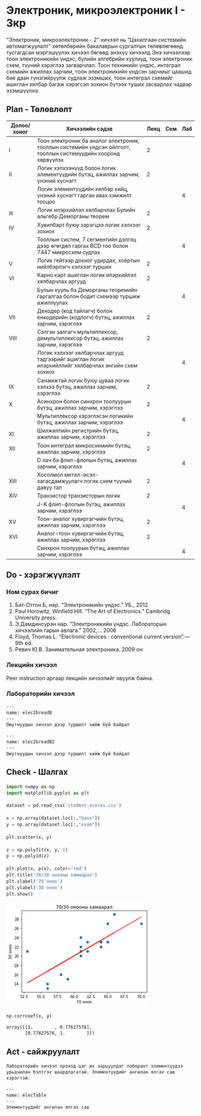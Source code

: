 # Электроник, микроэлектроник I - 3кр

“Электроник, микроэлектроник - 2” хичээл нь “Цахилгаан системийн автоматжуулалт” хөтөлбөрийн бакалаврын сургалтын төлөвлөгөөнд тусгагдсан мэргэшүүлэх хичээл бөгөөд энэхүү хичээлд Энэ хичээлээр тоон электроникийн үндэс, булийн алгебрийн хуулиуд, тоон электроник схем, түүний хэрэглээ загварчлал. Тоон техникийн үндэс, интеграл схемийн ажиллах зарчим, тоон электроникийн үндсэн зарчмыг цаашид бие даан гүнзгийрүүлж судлаж эзэмших, тоон интеграл схемийг ашиглан хялбар багаж хэрэгсэл зохион бүтээх туших засварлах чадвар эзэмшүүлнэ. 

## Plan - Төлөвлөлт
| Долоо/ хоног | Хичээлийн сэдэв                                                                                                | Лекц | Сем  | Лаб |
|--------------|----------------------------------------------------------------------------------------------------------------|------|------|-----|
| I            | Тоон электроник ба аналог электроник, тооллын системийн үндсэн ойлголт, тооллын системүүдийн хооронд хөрвүүлэх | 2    |      |     |
| II           | Логик хэлхээнүүд болон логик элементүүдийн бүтэц, ажиллах зарчим, үнэний хүснэгт                               | 2    |      |     |
|              | Логик элементүүдийн хялбар хийц, үнэний хүснэгт гарган авах хэмжилт тооцоо                                     |      |      | 4   |
| III          | Логик илэрхийлэл хялбарчлах Булийн альгебр Деморганы теорем                                                    | 2    |      |     |
| IV           | Хувилбарт буюу зэрэгцээ логик хэлхээг зохиох                                                                   | 2    |      |     |
|              | Тооллын систем, 7 сегментийн дэлгэц дээр өгөгдөл гаргах BCD тоо болон 7447 микросхем судлах                    |      |      | 4   |
| V            | Логик гейтээр дохиог удирдах, хоёртын нийлбэрлэгч хэлхээг турших                                               | 2    |      |     |
| VI           | Карно карт ашиглан логик илэрхийлэл хялбарчлах аргууд                                                          | 2    |      |     |
|              | Булын хууль ба Деморганы теоремийн гаргалгаа болон бодит схемээр туршиж ажиллуулах                             |      |      | 4   |
| VII          | Декодер (код тайлагч) болон енкодерийн (кодлогч) бүтэц, ажиллах зарчим, хэрэглээ                               | 2    |      |     |
| VIII         | Сэлгэн залгагч мультиплексор, демультиплексор бүтэц, ажиллах зарчим, хэрэглээ                                  | 2    |      |     |
|              | Логик хэлхээг хялбарчлах аргууд тэдгээрийг ашиглан логик илэрхийллийг хялбарчлах энгийн схем зохиох            |      |      | 4   |
| IX           | Санамжтай логик буюу цуваа логик хэлхээ бүтэц, ажиллах зарчим, хэрэглээ                                        | 2    |      |     |
| X            | Асинхрон болон синхрон тоолуурын бүтэц, ажиллах зарчим, хэрэглээ                                               | 2    |      |     |
|              | Мультиплексор хэрэглэсэн логикийн бүтэц, ажиллах зарчим, хэрэглээ                                              |      |      | 4   |
| XI           | Шилжилтийн регистрийн бүтэц, ажиллах зарчим, хэрэглээ                                                          | 2    |      |     |
| XII          | Тоон интеграл микросхемийн бүтэц, ажиллах зарчим, хэрэглээ                                                     | 2    |      |     |
|              | D лач ба флип-флопын бүтэц, ажиллах зарчим, хэрэглээ                                                           |      |      | 4   |
| XIII         | Хосолмол метал-исэл-хагасдамжуулагч логик схем түүний давуу тал                                                | 2    |      |     |
| XIV          | Транзистор транзисторын логик                                                                                  | 2    |      |     |
|              | J-K флип-флопын бүтэц, ажиллах зарчим, хэрэглээ                                                                |      |      | 4   |
| XV           | Тоон-аналог хувиргагчийн бүтэц, ажиллах зарчим, хэрэглээ                                                       | 2    |      |     |
| XVI          | Аналог-тоон хувиргагчийн бүтэц, ажиллах зарчим, хэрэглээ                                                       | 2    |      |     |
|              | Синхрон тоолуурын бүтэц, ажиллах зарчим, хэрэглээ                                                              |      |      | 4   |
## Do - хэрэгжүүлэлт
### Ном сурах бичиг
1. Бат-Отгон.Б, нар. “Электроникийн үндэс.” УБ., 2012
2. Paul Horowitz, Winfield Hill. “The Art of Electronics.” Cambridg University press.
3. Э.Дамдинсүрэн нар. “Электроникийн үндэс. Лабораторын хичээлийн гарын авлага.” 2002,... 2006
4. Floyd, Thomas L. “Electronic devices : conventional current version”.— 9th ed.
5. Ревич Ю.В. Занимательная электроника. 2009 он 

### Лекцийн хичээл
Peer instruction аргаар лекцийн хичээлийг явуулж байна.
### Лабораторийн хичээл
```{figure} /elec2breadB.jpeg
---
name: elec2breadB
---
Оюутнуудын хичээл дээр туршилт хийж буй байдал
```

```{figure} /elec2breadB2.jpeg
---
name: elec2breadB2
---
Оюутнуудын хичээл дээр туршилт хийж буй байдал
```

## Check - Шалгах
```python
import numpy as np
import matplotlib.pyplot as plt

dataset = pd.read_csv('student_scores.csv')

x = np.array(dataset.loc[:,"base"])
y = np.array(dataset.loc[:,"exam"])

plt.scatter(x, y)

z = np.polyfit(x, y, 1)
p = np.poly1d(z)

plt.plot(x, p(x), color='red')
plt.title('70/30 онооны хамаарал')
plt.xlabel('70 оноо')
plt.ylabel('30 оноо')
plt.show()
```


    
![png](output_0_1.png)
    



```python
np.corrcoef(x, y)
```




    array([[1.        , 0.77627576],
           [0.77627576, 1.        ]])

## Act - сайжруулалт

```{Note}
Лабораторийн хичээл ороход цаг их зарцуулдаг лаборант элементүүдээ урьдчилан бэлтгэх шаардлагатай. Элементүүдийг ангилан ялгах сав хэрэгтэй. 
```

```{figure} elecTable.jpeg
---
name: elecTable
---
Элементүүдийг ангилан ялгах сав
```